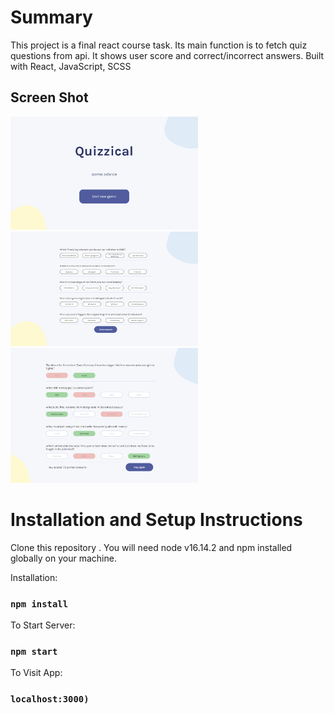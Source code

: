 # Summary

This project is a final react course task.
Its main function is to fetch quiz questions from api. It shows user score and correct/incorrect answers. Built with React, JavaScript, SCSS

## Screen Shot

<img src="/screen_shots/screen_shot1.png" width="300">
<img src="/screen_shots/screen_shot2.png" width="300">
<img src="/screen_shots/screen_shot3.png" width="300">


# Installation and Setup Instructions

Clone this repository . You will need node v16.14.2 and npm installed globally on your machine.

Installation:

### `npm install`

To Start Server:

### `npm start`

To Visit App:

### `localhost:3000)`


